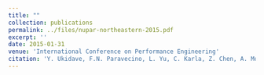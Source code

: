 ```yaml
---
title: ""
collection: publications
permalink: ../files/nupar-northeastern-2015.pdf
excerpt: ''
date: 2015-01-31
venue: 'International Conference on Performance Engineering'
citation: 'Y. Ukidave, F.N. Paravecino, L. Yu, C. Karla, Z. Chen, A. Momeni, <b>N. Materise</b>, B. Daley, and D. Kaeli. &quot;NUPAR: A Benchmark Suite for Modern Heterogeneous Architectures.&quot; In <i>International Conference on Performance Engineering</i>.  2015, <a href="https://doi.org/10.1145/2668930.2688046">https://doi.org/10.1145/2668930.2688046</a>'
---
```

